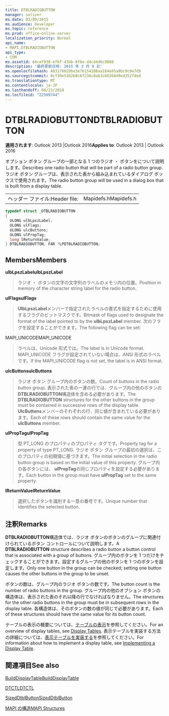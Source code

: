 ```yaml
---
title: DTBLRADIOBUTTON
manager: soliver
ms.date: 03/09/2015
ms.audience: Developer
ms.topic: reference
ms.prod: office-online-server
localization_priority: Normal
api_name:
- MAPI.DTBLRADIOBUTTON
api_type:
- COM
ms.assetid: 64cef938-ef6f-43bb-8f6e-d4cd4d6c9888
description: '最終更新日時: 2015 年 3 月 9 日'
ms.openlocfilehash: 493176029be3e7b154188aa164a95a8bc9c0e7d9
ms.sourcegitcommit: 0cf39e5382b8c6f236c8a63c6036849ed3527ded
ms.translationtype: MT
ms.contentlocale: ja-JP
ms.lasthandoff: 08/23/2018
ms.locfileid: "22569744"
---
```

# <a name="dtblradiobutton"></a><span data-ttu-id="05c92-103">DTBLRADIOBUTTON</span><span class="sxs-lookup"><span data-stu-id="05c92-103">DTBLRADIOBUTTON</span></span>

  
  
<span data-ttu-id="05c92-104">**適用されます**: Outlook 2013 |Outlook 2016</span><span class="sxs-lookup"><span data-stu-id="05c92-104">**Applies to**: Outlook 2013 | Outlook 2016</span></span> 
  
<span data-ttu-id="05c92-105">オプション ボタン グループの一部となる 1 つのラジオ ・ ボタンをについて説明します。</span><span class="sxs-lookup"><span data-stu-id="05c92-105">Describes one radio button that will be part of a radio button group.</span></span> <span data-ttu-id="05c92-106">ラジオ ボタン グループは、表示された表から組み込まれているダイアログ ボックスで使用されます。</span><span class="sxs-lookup"><span data-stu-id="05c92-106">The radio button group will be used in a dialog box that is built from a display table.</span></span>
  
|||
|:-----|:-----|
|<span data-ttu-id="05c92-107">ヘッダー ファイル:</span><span class="sxs-lookup"><span data-stu-id="05c92-107">Header file:</span></span>  <br/> |<span data-ttu-id="05c92-108">Mapidefs.h</span><span class="sxs-lookup"><span data-stu-id="05c92-108">Mapidefs.h</span></span>  <br/> |
   
```cpp
typedef struct _DTBLRADIOBUTTON
{
  ULONG ulbLpszLabel;
  ULONG ulFlags;
  ULONG ulcButtons;
  ULONG ulPropTag;
  long lReturnValue;
} DTBLRADIOBUTTON, FAR *LPDTBLRADIOBUTTON;

```

## <a name="members"></a><span data-ttu-id="05c92-109">Members</span><span class="sxs-lookup"><span data-stu-id="05c92-109">Members</span></span>

 <span data-ttu-id="05c92-110">**ulbLpszLabel**</span><span class="sxs-lookup"><span data-stu-id="05c92-110">**ulbLpszLabel**</span></span>
  
> <span data-ttu-id="05c92-111">ラジオ ・ ボタンの文字の文字列のラベルのメモリ内の位置。</span><span class="sxs-lookup"><span data-stu-id="05c92-111">Position in memory of the character string label for the radio button.</span></span>
    
 <span data-ttu-id="05c92-112">**ulFlags**</span><span class="sxs-lookup"><span data-stu-id="05c92-112">**ulFlags**</span></span>
  
> <span data-ttu-id="05c92-113">**UlbLpszLabel**メンバーで指定されたラベルの書式を指定するために使用するフラグのビットマスクです。</span><span class="sxs-lookup"><span data-stu-id="05c92-113">Bitmask of flags used to designate the format of the label pointed to by the **ulbLpszLabel** member.</span></span> <span data-ttu-id="05c92-114">次のフラグを設定することができます。</span><span class="sxs-lookup"><span data-stu-id="05c92-114">The following flag can be set:</span></span> 
    
<span data-ttu-id="05c92-115">MAPI_UNICODE</span><span class="sxs-lookup"><span data-stu-id="05c92-115">MAPI_UNICODE</span></span> 
  
> <span data-ttu-id="05c92-116">ラベルは、Unicode 形式では。</span><span class="sxs-lookup"><span data-stu-id="05c92-116">The label is in Unicode format.</span></span> <span data-ttu-id="05c92-117">MAPI_UNICODE フラグが設定されていない場合は、ANSI 形式のラベルです。</span><span class="sxs-lookup"><span data-stu-id="05c92-117">If the MAPI_UNICODE flag is not set, the label is in ANSI format.</span></span>
    
 <span data-ttu-id="05c92-118">**ulcButtons**</span><span class="sxs-lookup"><span data-stu-id="05c92-118">**ulcButtons**</span></span>
  
> <span data-ttu-id="05c92-119">ラジオ ボタン グループ内のボタンの数。</span><span class="sxs-lookup"><span data-stu-id="05c92-119">Count of buttons in the radio button group.</span></span> <span data-ttu-id="05c92-120">表示された表の一連の行では、グループ内の他のボタンの**DTBLRADIOBUTTON**構造体を含める必要があります。</span><span class="sxs-lookup"><span data-stu-id="05c92-120">The **DTBLRADIOBUTTON** structures for the other buttons in the group must be contained in successive rows of the display table.</span></span> <span data-ttu-id="05c92-121">**UlcButtons**メンバーのそれぞれの行、同じ値が含まれている必要があります。</span><span class="sxs-lookup"><span data-stu-id="05c92-121">Each of these rows should contain the same value for the **ulcButtons** member.</span></span> 
    
 <span data-ttu-id="05c92-122">**ulPropTag**</span><span class="sxs-lookup"><span data-stu-id="05c92-122">**ulPropTag**</span></span>
  
> <span data-ttu-id="05c92-123">型 PT_LONG のプロパティのプロパティ タグです。</span><span class="sxs-lookup"><span data-stu-id="05c92-123">Property tag for a property of type PT_LONG.</span></span> <span data-ttu-id="05c92-124">ラジオ ボタン グループの最初の選択は、このプロパティの初期値に基づきます。</span><span class="sxs-lookup"><span data-stu-id="05c92-124">The initial selection in the radio button group is based on the initial value of this property.</span></span> <span data-ttu-id="05c92-125">グループ内の各ボタンには、 **ulPropTag**の同じプロパティを設定する必要があります。</span><span class="sxs-lookup"><span data-stu-id="05c92-125">Each button in the group must have **ulPropTag** set to the same property.</span></span> 
    
 <span data-ttu-id="05c92-126">**lReturnValue**</span><span class="sxs-lookup"><span data-stu-id="05c92-126">**lReturnValue**</span></span>
  
> <span data-ttu-id="05c92-127">選択したボタンを識別する一意の番号です。</span><span class="sxs-lookup"><span data-stu-id="05c92-127">Unique number that identifies the selected button.</span></span>
    
## <a name="remarks"></a><span data-ttu-id="05c92-128">注釈</span><span class="sxs-lookup"><span data-stu-id="05c92-128">Remarks</span></span>

<span data-ttu-id="05c92-129">**DTBLRADIOBUTTON**構造体では、ラジオ ボタンのボタンのグループに関連付けられているボタン コントロールについて説明します。</span><span class="sxs-lookup"><span data-stu-id="05c92-129">A **DTBLRADIOBUTTON** structure describes a radio button a button control that is associated with a group of buttons.</span></span> <span data-ttu-id="05c92-130">グループ内のボタンを 1 つだけをチェックすることができます。設定するグループの他のボタンを 1 つのボタンを設定します。</span><span class="sxs-lookup"><span data-stu-id="05c92-130">Only one button in the group can be checked; setting one button causes the other buttons in the group to be unset.</span></span> 
  
<span data-ttu-id="05c92-131">ボタンの数は、グループ内のラジオ ボタンの数です。</span><span class="sxs-lookup"><span data-stu-id="05c92-131">The button count is the number of radio buttons in the group.</span></span> <span data-ttu-id="05c92-132">グループ内の他のオプション ボタンの構造体は、表示された表のそれ以降の行でなければなりません。</span><span class="sxs-lookup"><span data-stu-id="05c92-132">The structures for the other radio buttons in the group must be in subsequent rows in the display table.</span></span> <span data-ttu-id="05c92-133">各構造体は、そのボタンの数の値が同じで必要があります。</span><span class="sxs-lookup"><span data-stu-id="05c92-133">Each of these structures should have the same value for its button count.</span></span>
  
<span data-ttu-id="05c92-134">テーブルの表示の概要については、[テーブルの表示](display-tables.md)を参照してください。</span><span class="sxs-lookup"><span data-stu-id="05c92-134">For an overview of display tables, see [Display Tables](display-tables.md).</span></span> <span data-ttu-id="05c92-135">表示テーブルを実装する方法の詳細については、[表示テーブルを実装する](display-table-implementation.md)を参照してください。</span><span class="sxs-lookup"><span data-stu-id="05c92-135">For information about how to implement a display table, see [Implementing a Display Table](display-table-implementation.md).</span></span>
  
## <a name="see-also"></a><span data-ttu-id="05c92-136">関連項目</span><span class="sxs-lookup"><span data-stu-id="05c92-136">See also</span></span>



[<span data-ttu-id="05c92-137">BuildDisplayTable</span><span class="sxs-lookup"><span data-stu-id="05c92-137">BuildDisplayTable</span></span>](builddisplaytable.md)
  
[<span data-ttu-id="05c92-138">DTCTL</span><span class="sxs-lookup"><span data-stu-id="05c92-138">DTCTL</span></span>](dtctl.md)
  
[<span data-ttu-id="05c92-139">SizedDtblButton</span><span class="sxs-lookup"><span data-stu-id="05c92-139">SizedDtblButton</span></span>](sizeddtblbutton.md)


[<span data-ttu-id="05c92-140">MAPI の構造</span><span class="sxs-lookup"><span data-stu-id="05c92-140">MAPI Structures</span></span>](mapi-structures.md)

